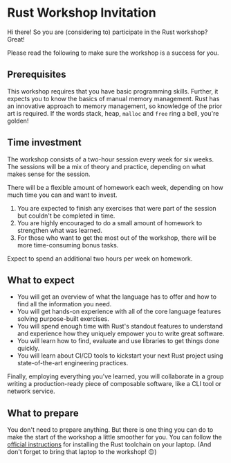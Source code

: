 # Rust Workshop Invitation

Hi there!
So you are (considering to) participate in the Rust workshop?
Great!

Please read the following to make sure the workshop is a success for you.

## Prerequisites

This workshop requires that you have basic programming skills.
Further, it expects you to know the basics of manual memory management.
Rust has an innovative approach to memory management, so knowledge of the prior art is required.
If the words stack, heap, `malloc` and `free` ring a bell, you're golden!

## Time investment

The workshop consists of a two-hour session every week for six weeks.
The sessions will be a mix of theory and practice, depending on what makes sense for the session.

There will be a flexible amount of homework each week, depending on how much time you can and want to invest.
1. You are expected to finish any exercises that were part of the session but couldn't be completed in time.
1. You are highly encouraged to do a small amount of homework to strengthen what was learned.
1. For those who want to get the most out of the workshop, there will be more time-consuming bonus tasks.

Expect to spend an additional two hours per week on homework.

## What to expect

- You will get an overview of what the language has to offer and how to find all the information you need.
- You will get hands-on experience with all of the core language features solving purpose-built exercises.
- You will spend enough time with Rust's standout features to understand and experience how they uniquely empower you to write great software.
- You will learn how to find, evaluate and use libraries to get things done quickly.
- You will learn about CI/CD tools to kickstart your next Rust project using state-of-the-art engineering practices.

Finally, employing everything you've learned, you will collaborate in a group writing a production-ready piece of composable software, like a CLI tool or network service.

## What to prepare

You don't need to prepare anything.
But there is one thing you can do to make the start of the workshop a little smoother for you.
You can follow the [official instructions](https://www.rust-lang.org/tools/install) for installing the Rust toolchain on your laptop.
(And don't forget to bring that laptop to the workshop! 😉)
